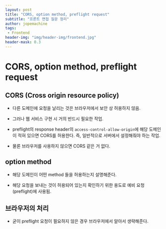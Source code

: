 ```yaml
---
layout: post
title: "CORS, option method, preflight request"
subtitle: "프론트 면접 질문 정리"
author: jopemachine
tags: 
 - Frontend
header-img: "img/header-img/frontend.jpg"
header-mask: 0.3
---
```


# CORS, option method, preflight request

## CORS (Cross origin resource policy)

- 다른 도메인에 요청을 날리는 것은 브라우저에서 보안 상 허용하지 않음.

- 그러나 웹 서비스 구현 시 거의 반드시 필요한 작업.

- preflight의 response header의 `access-control-allow-origin`에 해당 도메인이 적혀 있으면 CORS를 허용한다. 즉, 일반적으로 서버에서 설정해줘야 하는 작업.

- 물론 브라우저를 사용하지 않으면 CORS 같은 거 없다.

## option method

- 해당 도메인이 어떤 method 들을 허용하는지 설명해준다.

- 해당 요청을 보내는 것이 허용되어 있는지 확인하기 위한 용도로 예비 요청 (preflight)에 사용됨.

## 브라우저의 처리

- 굳이 preflight 요청이 필요하지 않은 경우 브라우저에서 알아서 생략해준다.